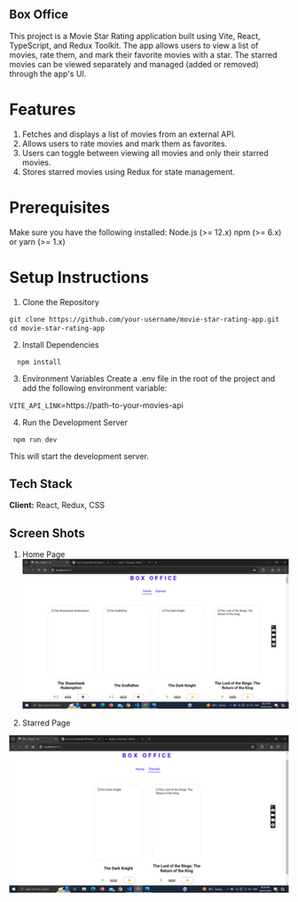 
## Box Office

This project is a Movie Star Rating application built using Vite, React, TypeScript, and Redux Toolkit. The app allows users to view a list of movies, rate them, and mark their favorite movies with a star. The starred movies can be viewed separately and managed (added or removed) through the app's UI.

# Features

1. Fetches and displays a list of movies from an external API.
2. Allows users to rate movies and mark them as favorites.
3. Users can toggle between viewing all movies and only their starred movies.
4. Stores starred movies using Redux for state management.

# Prerequisites
Make sure you have the following installed:
Node.js (>= 12.x)
npm (>= 6.x) or yarn (>= 1.x)

# Setup Instructions

1. Clone the Repository 
  ```
  git clone https://github.com/your-username/movie-star-rating-app.git
  cd movie-star-rating-app

  ```
2. Install Dependencies 

  ```
    npm install
  ```

3. Environment Variables
  Create a .env file in the root of the project and add the following environment variable:

 `VITE_API_LINK`=https://path-to-your-movies-api

4. Run the Development Server

  ```
   npm run dev
  ```
  This will start the development server.

## Tech Stack

**Client:** React, Redux, CSS

## Screen Shots

1. Home Page
![alt text](<src/assets/Screenshot (913).png>)

2. Starred Page

![alt text](<src/assets/Screenshot (914).png>)
